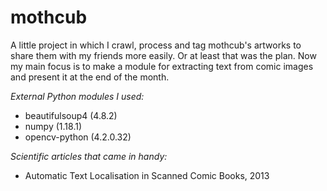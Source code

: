 # mothcub
A little project in which I crawl, process and tag mothcub's artworks to share them with my friends more easily. Or at least that was the plan. Now my main focus is to make a module for extracting text from comic images and present it at the end of the month.

*External Python modules I used:*
- beautifulsoup4 (4.8.2)
- numpy (1.18.1)
- opencv-python (4.2.0.32)

*Scientific articles that came in handy:*
- Automatic Text Localisation in Scanned Comic Books, 2013
